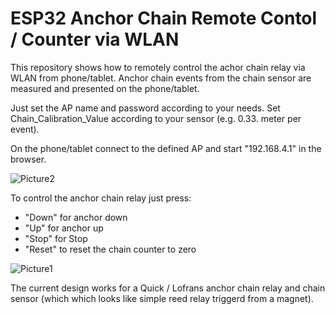 # ESP32 Anchor Chain Remote Contol / Counter via WLAN

This repository shows how to remotely control the achor chain relay via WLAN from phone/tablet.
Anchor chain events from the chain sensor are measured and presented on the phone/tablet.

Just set the AP name and password according to your needs. 
Set Chain_Calibration_Value according to your sensor (e.g. 0.33. meter per event).

On the phone/tablet connect to the defined AP and start "192.168.4.1" in the browser.

![Picture2](https://github.com/AK-Homberger/ESP32_ChainCounter_WLAN/blob/master/IMG_1252.PNG)

To control the anchor chain relay just press:
- "Down" for anchor down
- "Up" for anchor up
- "Stop" for Stop
- "Reset" to reset the chain counter to zero

![Picture1](https://github.com/AK-Homberger/ESP32_ChainCounter_WLAN/blob/master/ESP32ChainCounterWLAN_OC_Relais.png)

The current design works for a Quick / Lofrans anchor chain relay and chain sensor (which which looks like simple reed relay triggerd from a magnet).

